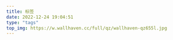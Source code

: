 ```yaml
---
title: 标签
date: 2022-12-24 19:04:51
type: "tags"
top_img: https://w.wallhaven.cc/full/qz/wallhaven-qz655l.jpg
---
```

